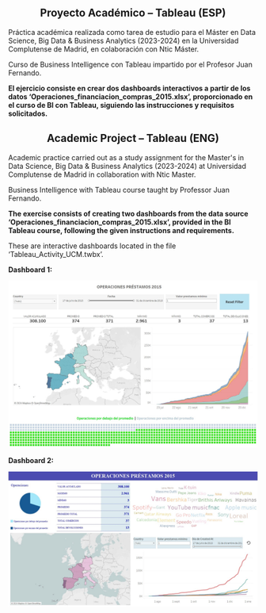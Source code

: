 <h2 align="center"><b>Proyecto Académico – Tableau (ESP)</b></h2>

Práctica académica realizada como tarea de estudio para el Máster en Data Science, Big Data & Business Analytics (2023-2024) en la Universidad Complutense de Madrid, en colaboración con Ntic Máster.

Curso de Business Intelligence con Tableau impartido por el Profesor Juan Fernando.

**El ejercicio consiste en crear dos dashboards interactivos a partir de los datos ‘Operaciones_financiacion_compras_2015.xlsx’, proporcionado en el curso de BI con Tableau, siguiendo las instrucciones y requisitos solicitados.**


<h2 align="center"><b>Academic Project – Tableau (ENG) </b></h2>

Academic practice carried out as a study assignment for the Master's in Data Science, Big Data & Business Analytics (2023-2024) at Universidad Complutense de Madrid in collaboration with Ntic Master.

Business Intelligence with Tableau course taught by Professor Juan Fernando.

**The exercise consists of creating two dashboards from the data source ‘Operaciones_financiacion_compras_2015.xlsx’, provided in the BI Tableau course, following the given instructions and requirements.**

These are interactive dashboards located in the file ‘Tableau_Activity_UCM.twbx’.

**Dashboard 1:**

![Dashboard_1](https://github.com/SarayDomenech/Academic_Projects/blob/main/Tableau/Dashboard_1_UCM.jpg)


**Dashboard 2:**

![Dashboard_2](https://github.com/SarayDomenech/Academic_Projects/blob/main/Tableau/Dashboard_2_UCM.jpg)
